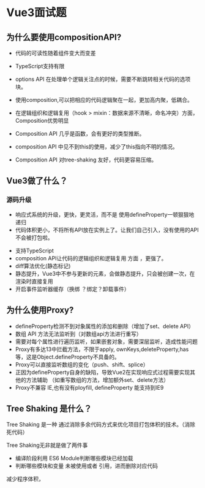 # Vue3面试题

## 为什么要使用compositionAPI?

* 代码的可读性随着组件变大而变差
* TypeScript支持有限

* options API 在处理单个逻辑关注点的时候，需要不断跳转相关代码的选项块。
* 使用composition,可以把相应的代码逻辑聚在一起，更加高内聚，低耦合。

* 在逻辑组织和逻辑复用（hook > mixin：数据来源不清晰，命名冲突）方面，Composition优势明显
* Composition API 几乎是函数，会有更好的类型推断。
* composition API 中见不到this的使用，减少了this指向不明的情况。
* Composition API 对tree-shaking 友好，代码更容易压缩。

## Vue3做了什么？

### 源码升级

* 响应式系统的升级，更快，更灵活，而不是 使用defineProperty一顿狠狠地递归
* 代码体积更小，不将所有API放在实例上了。让我们自己引入，没有使用的API不会被打包啦。
<!-- 任何一个函数，如 nextTick, 仅仅在用到的时候才打包，没用过的模块都会被摇掉，
打包整体体积变小 -->
* 支持TypeScript
* composition API让代码的逻辑组织和逻辑复用 方面 ，更强了。
* diff算法优化(静态标记)
* 静态提升，Vue3中不参与更新的元素，会做静态提升，只会被创建一次，在渲染时直接复用
* 开启事件监听器缓存（换绑 ？绑定？卸载事件）

## 为什么使用Proxy?

* defineProperty检测不到对象属性的添加和删除（增加了set、delete API）
* 数组 API 方法无法监听到（对数组api方法进行重写）
* 需要对每个属性进行遍历监听，如果嵌套对象，需要深层监听，造成性能问题
* Proxy有多达13中拦截方法，不限于apply, ownKeys,deleteProperty,has等，这是Object.defineProperty不具备的。
* Proxy可以直接监听数组的变化（push、shift、splice）
* 正因为defineProperty自身的缺陷，导致Vue2在实现响应式过程需要实现其他的方法辅助
（如重写数组的方法，增加额外set、delete方法）
* Proxy不兼容 IE,也有没有ployfill, defineProperty 能支持到IE9

## Tree Shaking 是什么？

Tree Shaking 是一种 通过消除多余代码方式来优化项目打包体积的技术。（消除死代码）

Tree Shaking无非就是做了两件事

* 编译阶段利用 ES6 Module判断哪些模块已经加载
* 判断哪些模块和变量 未被使用或者 引用，进而删除对应代码

减少程序体积，
